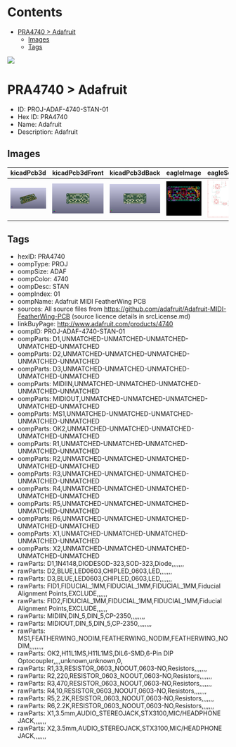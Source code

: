 



Contents
========

* [PRA4740 > Adafruit](#pra4740--adafruit)
	* [Images](#images)
	* [Tags](#tags)
  
![][im]
# PRA4740 > Adafruit

- ID: PROJ-ADAF-4740-STAN-01
- Hex ID: PRA4740
- Name: Adafruit
- Description: Adafruit

## Images
  
  

|kicadPcb3d|kicadPcb3dFront|kicadPcb3dBack|eagleImage|eagleSchemImage|
| :---: | :---: | :---: | :---: | :---: |
|[![kicadPcb3d](kicadPcb3d_140.png)](kicadPcb3d.png)|[![kicadPcb3dFront](kicadPcb3dFront_140.png)](kicadPcb3dFront.png)|[![kicadPcb3dBack](kicadPcb3dBack_140.png)](kicadPcb3dBack.png)|[![eagleImage](eagleImage_140.png)](eagleImage.png)|[![eagleSchemImage](eagleSchemImage_140.png)](eagleSchemImage.png)|

## Tags

- hexID: PRA4740
- oompType: PROJ
- oompSize: ADAF
- oompColor: 4740
- oompDesc: STAN
- oompIndex: 01
- oompName: Adafruit MIDI FeatherWing PCB
- sources: All source files from https://github.com/adafruit/Adafruit-MIDI-FeatherWing-PCB (source licence details in srcLicense.md)
- linkBuyPage: http://www.adafruit.com/products/4740
- oompID: PROJ-ADAF-4740-STAN-01
- oompParts: D1,UNMATCHED-UNMATCHED-UNMATCHED-UNMATCHED-UNMATCHED
- oompParts: D2,UNMATCHED-UNMATCHED-UNMATCHED-UNMATCHED-UNMATCHED
- oompParts: D3,UNMATCHED-UNMATCHED-UNMATCHED-UNMATCHED-UNMATCHED
- oompParts: MIDIIN,UNMATCHED-UNMATCHED-UNMATCHED-UNMATCHED-UNMATCHED
- oompParts: MIDIOUT,UNMATCHED-UNMATCHED-UNMATCHED-UNMATCHED-UNMATCHED
- oompParts: MS1,UNMATCHED-UNMATCHED-UNMATCHED-UNMATCHED-UNMATCHED
- oompParts: OK2,UNMATCHED-UNMATCHED-UNMATCHED-UNMATCHED-UNMATCHED
- oompParts: R1,UNMATCHED-UNMATCHED-UNMATCHED-UNMATCHED-UNMATCHED
- oompParts: R2,UNMATCHED-UNMATCHED-UNMATCHED-UNMATCHED-UNMATCHED
- oompParts: R3,UNMATCHED-UNMATCHED-UNMATCHED-UNMATCHED-UNMATCHED
- oompParts: R4,UNMATCHED-UNMATCHED-UNMATCHED-UNMATCHED-UNMATCHED
- oompParts: R5,UNMATCHED-UNMATCHED-UNMATCHED-UNMATCHED-UNMATCHED
- oompParts: R6,UNMATCHED-UNMATCHED-UNMATCHED-UNMATCHED-UNMATCHED
- oompParts: X1,UNMATCHED-UNMATCHED-UNMATCHED-UNMATCHED-UNMATCHED
- oompParts: X2,UNMATCHED-UNMATCHED-UNMATCHED-UNMATCHED-UNMATCHED
- rawParts: D1,1N4148,DIODESOD-323,SOD-323,Diode,,,,,,,
- rawParts: D2,BLUE,LED0603,CHIPLED_0603,LED,,,,,,,
- rawParts: D3,BLUE,LED0603,CHIPLED_0603,LED,,,,,,,
- rawParts: FID1,FIDUCIAL_1MM,FIDUCIAL_1MM,FIDUCIAL_1MM,Fiducial Alignment Points,EXCLUDE,,,,,,
- rawParts: FID2,FIDUCIAL_1MM,FIDUCIAL_1MM,FIDUCIAL_1MM,Fiducial Alignment Points,EXCLUDE,,,,,,
- rawParts: MIDIIN,DIN_5,DIN_5,CP-2350,,,,,,,,
- rawParts: MIDIOUT,DIN_5,DIN_5,CP-2350,,,,,,,,
- rawParts: MS1,FEATHERWING_NODIM,FEATHERWING_NODIM,FEATHERWING_NODIM,,,,,,,,
- rawParts: OK2,H11L1MS,H11L1MS,DIL6-SMD,6-Pin DIP Optocoupler,,,,unknown,unknown,0,
- rawParts: R1,33,RESISTOR_0603_NOOUT,0603-NO,Resistors,,,,,,,
- rawParts: R2,220,RESISTOR_0603_NOOUT,0603-NO,Resistors,,,,,,,
- rawParts: R3,470,RESISTOR_0603_NOOUT,0603-NO,Resistors,,,,,,,
- rawParts: R4,10,RESISTOR_0603_NOOUT,0603-NO,Resistors,,,,,,,
- rawParts: R5,2.2K,RESISTOR_0603_NOOUT,0603-NO,Resistors,,,,,,,
- rawParts: R6,2.2K,RESISTOR_0603_NOOUT,0603-NO,Resistors,,,,,,,
- rawParts: X1,3.5mm,AUDIO_STEREOJACK,STX3100,MIC/HEADPHONE JACK,,,,,,,
- rawParts: X2,3.5mm,AUDIO_STEREOJACK,STX3100,MIC/HEADPHONE JACK,,,,,,,



[im]: kicadPcb3d_450.png
